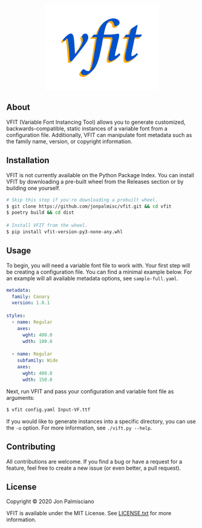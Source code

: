<div align="center">
  <img src="vfit-logo.png" width="300">
</div>

## About

VFIT (Variable Font Instancing Tool) allows you to generate customized,
backwards-compatible, static instances of a variable font from a configuration
file. Additionally, VFIT can manipulate font metadata such as the family name,
version, or copyright information.

## Installation

VFIT is not currently available on the Python Package Index. You can install
VFIT by downloading a pre-built wheel from the Releases section or by building
one yourself.

``` sh
# Skip this step if you're downloading a prebuilt wheel.
$ git clone https://github.com/jonpalmisc/vfit.git && cd vfit
$ poetry build && cd dist

# Install VFIT from the wheel.
$ pip install vfit-version-py3-none-any.whl
```

## Usage

To begin, you will need a variable font file to work with. Your first step will
be creating a configuration file. You can find a minimal example below. For an
example will all available metadata options, see `sample-full.yaml`.

``` yaml
metadata:
  family: Canary
  version: 1.0.1

styles:
  - name: Regular
    axes:
      wght: 400.0
      wdth: 100.0
  
  - name: Regular
    subfamily: Wide
    axes:
      wght: 400.0
      wdth: 150.0
```

Next, run VFIT and pass your configuration and variable font file as arguments:

``` sh
$ vfit config.yaml Input-VF.ttf
```

If you would like to generate instances into a specific directory, you can use
the `-o` option. For more information, see `./vift.py --help`.

## Contributing

All contributions are welcome. If you find a bug or have a request for a
feature, feel free to create a new issue (or even better, a pull request).

## License

Copyright &copy; 2020 Jon Palmisciano

VFIT is available under the MIT License. See [LICENSE.txt](LICENSE.txt) for more
information.
